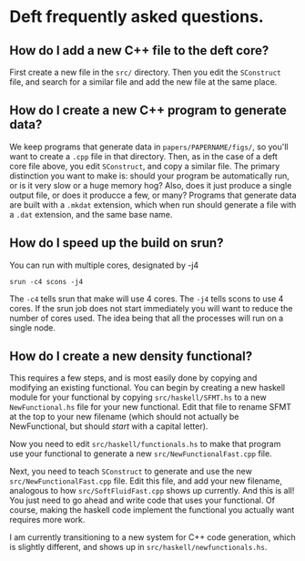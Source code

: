 # Deft frequently asked questions.


## How do I add a new C++ file to the deft core?

First create a new file in the `src/` directory.  Then
you edit the `SConstruct` file, and search for a similar
file and add the new file at the same place.


## How do I create a new C++ program to generate data?

We keep programs that generate data in `papers/PAPERNAME/figs/`, so
you'll want to create a `.cpp` file in that directory.  Then, as in
the case of a deft core file above, you edit `SConstruct`, and copy a
similar file.  The primary distinction you want to make is: should
your program be automatically run, or is it very slow or a huge memory
hog? Also, does it just produce a single output file, or does it
producce a few, or many?  Programs that generate data are built with a
`.mkdat` extension, which when run should generate a file with a
`.dat` extension, and the same base name.

## How do I speed up the build on srun?

You can run with multiple cores, designated by -j4

    srun -c4 scons -j4

The `-c4` tells srun that make will use 4 cores.  The `-j4` tells scons to use 4 cores.
If the srun job does not start immediately you will want to reduce the number of cores used.
The idea being that all the processes will run on a single node.

## How do I create a new density functional?

This requires a few steps, and is most easily done by copying and
modifying an existing functional.  You can begin by creating a new
haskell module for your functional by copying `src/haskell/SFMT.hs` to
a new `NewFunctional.hs` file for your new functional.  Edit that file
to rename SFMT at the top to your new filename (which should not
actually be NewFunctional, but should *start* with a capital letter).

Now you need to edit `src/haskell/functionals.hs` to make that program
use your functional to generate a new `src/NewFunctionalFast.cpp` file.

Next, you need to teach `SConstruct` to generate and use the new
`src/NewFunctionalFast.cpp` file.  Edit this file, and add your new
filename, analogous to how `src/SoftFluidFast.cpp` shows up currently.
And this is all! You just need to go ahead and write code that uses
your functional.  Of course, making the haskell code implement the
functional you actually want requires more work.

I am currently transitioning to a new system for C++ code generation,
which is slightly different, and shows up in
`src/haskell/newfunctionals.hs`.
